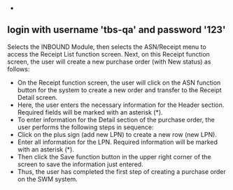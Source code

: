 
-
login with username 'tbs-qa' and password '123'
-
Selects the INBOUND Module, then selects the ASN/Receipt menu to access the Receipt List function screen. Next, on this Receipt function screen, the user will create a new purchase order (with New status) as follows:
- On the Receipt function screen, the user will click on the ASN function button for the system to create a new order and transfer to the Receipt Detail screen.
- Here, the user enters the necessary information for the Header section. Required fields will be marked with an asterisk (*).
- To enter information for the Detail section of the purchase order, the user performs the following steps in sequence:
- Click on the plus sign (add new LPN) to create a new row (new LPN).
- Enter all information for the LPN. Required information will be marked with an asterisk (*).
- Then click the Save function button in the upper right corner of the screen to save the information just entered.
- Thus, the user has completed the first step of creating a purchase order on the SWM system.
